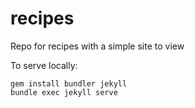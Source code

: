 # recipes
Repo for recipes with a simple site to view

To serve locally:
```
gem install bundler jekyll
bundle exec jekyll serve
```
